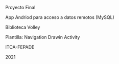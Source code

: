 Proyecto Final

App Andriod para acceso a datos remotos (MySQL)

Biblioteca Volley

Plantilla: Navigation Drawin Activity

ITCA-FEPADE

2021